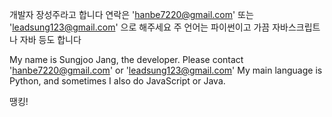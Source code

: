 개발자 장성주라고 합니다
연락은 'hanbe7220@gmail.com' 또는 'leadsung123@gmail.com' 으로 해주세요
주 언어는 파이썬이고 가끔 자바스크립트나 자바 등도 합니다

My name is Sungjoo Jang, the developer.
Please contact 'hanbe7220@gmail.com' or 'leadsung123@gmail.com'
My main language is Python, and sometimes I also do JavaScript or Java.

땡킹!
